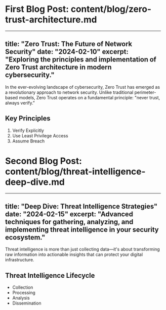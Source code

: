 # First Blog Post: content/blog/zero-trust-architecture.md
---
title: "Zero Trust: The Future of Network Security"
date: "2024-02-10"
excerpt: "Exploring the principles and implementation of Zero Trust architecture in modern cybersecurity."
---

In the ever-evolving landscape of cybersecurity, Zero Trust has emerged as a revolutionary approach to network security. Unlike traditional perimeter-based models, Zero Trust operates on a fundamental principle: "never trust, always verify."

## Key Principles
1. Verify Explicitly
2. Use Least Privilege Access
3. Assume Breach

# Second Blog Post: content/blog/threat-intelligence-deep-dive.md
---
title: "Deep Dive: Threat Intelligence Strategies"
date: "2024-02-15"
excerpt: "Advanced techniques for gathering, analyzing, and implementing threat intelligence in your security ecosystem."
---

Threat intelligence is more than just collecting data—it's about transforming raw information into actionable insights that can protect your digital infrastructure.

## Threat Intelligence Lifecycle
- Collection
- Processing
- Analysis
- Dissemination
